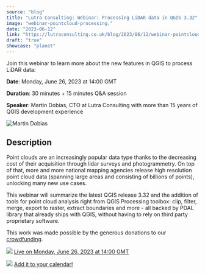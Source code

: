 ```yaml
---
source: "blog"
title: "Lutra Consulting: Webinar: Processing LiDAR data in QGIS 3.32"
image: "webinar-pointcloud-processing."
date: "2023-06-12"
link: "https://lutraconsulting.co.uk/blog/2023/06/12/webinar-pointcloud-processing/"
draft: "true"
showcase: "planet"
---
```


<p>Join this webinar to learn more about the new features in QGIS to process LiDAR data:</p>

<p><strong>Date</strong>: Monday, June 26, 2023 at 14:00 GMT</p>

<p><strong>Duration</strong>: 30 minutes + 15 minutes Q&amp;A session</p>

<p><strong>Speaker</strong>: Martin Dobias, CTO at Lutra Consulting with more than 15 years of QGIS development experience</p>

<p><img title="Martin Dobias" src="https://lutraconsulting.co.uk/img/members/md.png" alt="Martin Dobias" /></p>

<h2 id="description">Description</h2>
<p>Point clouds are an increasingly popular data type thanks to the decreasing cost of their acquisition through lidar surveys and photogrammetry. On top of that, more and more national mapping agencies release high resolution point cloud data (spanning large areas and consisting of billions of points), unlocking many new use cases.</p>

<p>This webinar will summarize the latest QGIS release 3.32 and the addition of tools for point cloud analysis right from QGIS Processing toolbox: clip, filter, merge, export to raster, extract boundaries and more - all backed by PDAL library that already ships with QGIS, without having to rely on third party proprietary software.</p>

<p>This work was made possible by the generous donations to our <a href="https://www.lutraconsulting.co.uk/crowdfunding/pointcloud-processing-qgis/">crowdfunding</a>.</p>

<p><a href="https://youtube.com/live/BJSaU5BT7aE?feature=share"><img src="/img/posts/youtube.png" /></a>
<a href="https://youtube.com/live/BJSaU5BT7aE?feature=share">Live on Monday, June 26, 2023 at 14:00 GMT</a></p>

<p><a href="https://calendar.google.com/calendar/event?action=TEMPLATE&amp;tmeid=Mms1cmRqa2o4a29rNmczNXFranQycjl2OG4gamFuLnBhdWxvdmljQGx1dHJhY29uc3VsdGluZy5jby51aw&amp;tmsrc=jan.paulovic%40lutraconsulting.co.uk"><img src="/img/posts/calendar.png" /></a>
<a href="https://calendar.google.com/calendar/event?action=TEMPLATE&amp;tmeid=Mms1cmRqa2o4a29rNmczNXFranQycjl2OG4gamFuLnBhdWxvdmljQGx1dHJhY29uc3VsdGluZy5jby51aw&amp;tmsrc=jan.paulovic%40lutraconsulting.co.uk">Add it to your calendar!</a></p>
